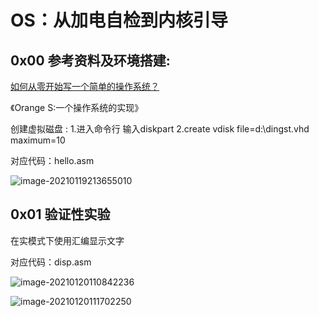 # OS：从加电自检到内核引导

## 0x00 参考资料及环境搭建:

[如何从零开始写一个简单的操作系统？](https://www.bilibili.com/video/BV19f4y1Y7Kq)  

《Orange S:一个操作系统的实现》

创建虚拟磁盘 : 1.进入命令行 输入diskpart   2.create vdisk file=d:\dingst.vhd maximum=10

对应代码：hello.asm

![image-20210119213655010](http://cdn.jev0n.com//image-20210119213655010.png)

## 0x01 验证性实验

在实模式下使用汇编显示文字  

对应代码：disp.asm

![image-20210120110842236](http://cdn.jev0n.com//image-20210120110842236.png)

![image-20210120111702250](http://cdn.jev0n.com//image-20210120111702250.png)